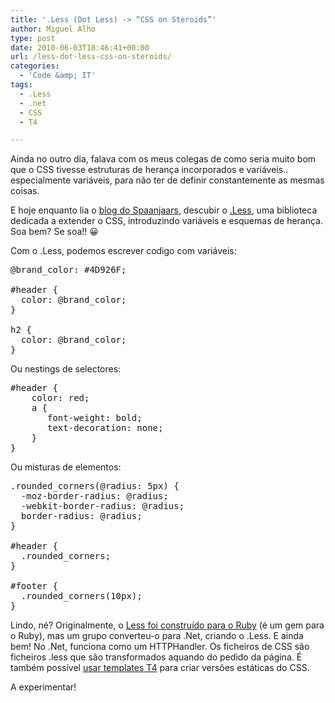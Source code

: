 ```yaml
---
title: '.Less (Dot Less) -> “CSS on Steroids”'
author: Miguel Alho
type: post
date: 2010-06-03T18:46:41+00:00
url: /less-dot-less-css-on-steroids/
categories:
  - 'Code &amp; IT'
tags:
  - .Less
  - .net
  - CSS
  - T4

---
```

Ainda no outro dia, falava com os meus colegas de como seria muito bom que o CSS tivesse estruturas de herança incorporados e variáveis.. especialmente variáveis, para não ter de definir constantemente as mesmas coisas.

E hoje enquanto lia o <a href="http://imar.spaanjaars.com/536/using-less-to-change-the-way-you-write-your-css" target="_blank">blog do Spaanjaars</a>, descubir o <a href="http://dotlesscss.com/" target="_blank">.Less</a>, uma biblioteca dedicada a extender o CSS, introduzindo variáveis e esquemas de herança. Soa bem? Se soa!! 😀

Com o .Less, podemos escrever codigo com variáveis:

<pre lang="css">@brand_color: #4D926F;

#header {
  color: @brand_color;
}

h2 {
  color: @brand_color;
}
</pre>

Ou nestings de selectores:

<pre lang="css">#header {
    color: red;
    a {
       font-weight: bold;
       text-decoration: none;
    }
}
</pre>

Ou misturas de elementos:

<pre lang="css">.rounded_corners(@radius: 5px) {
  -moz-border-radius: @radius;
  -webkit-border-radius: @radius;
  border-radius: @radius;
}

#header {
  .rounded_corners;
}

#footer {
  .rounded_corners(10px);
}
</pre>

Lindo, né? Originalmente, o <a href="http://lesscss.org/" target="_blank">Less foi construído para o Ruby</a> (é um gem para o Ruby), mas um grupo converteu-o para .Net, criando o .Less. E ainda bem! No .Net, funciona como um HTTPHandler. Os ficheiros de CSS são ficheiros .less que são transformados aquando do pedido da página. É também possível <a href="http://haacked.com/archive/2009/12/02/t4-template-for-less-css.aspx" target="_blank">usar templates T4</a> para criar versões estáticas do CSS.

A experimentar!